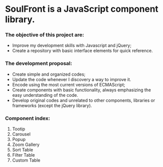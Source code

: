 <h1>SoulFront is a JavaScript component library.</h1>

<h3>The objective of this project are:</h3>

- Improve my development skills with Javascript and jQuery;
- Create a repository with basic interface elements for quick reference.

<h3>The development proposal:</h3>

- Create simple and organized codes;
- Update the code whenever I discovery a way to improve it.
- Encode using the most current versions of ECMAScript;
- Create components with basic functionality, always emphasizing the easy understanding of the code.
- Develop original codes and unrelated to other components, libraries or frameworks (except the jQuery library).

<h3>Component index:</h3>

<ol>
  <li>Tootip</li>
  <li>Carousel</li>
  <li>Popup</li>
  <li>Zoom Gallery</li>
  <li>Sort Table</li>
  <li>Filter Table</li>
  <li>Custom Table</li>
</ol>
